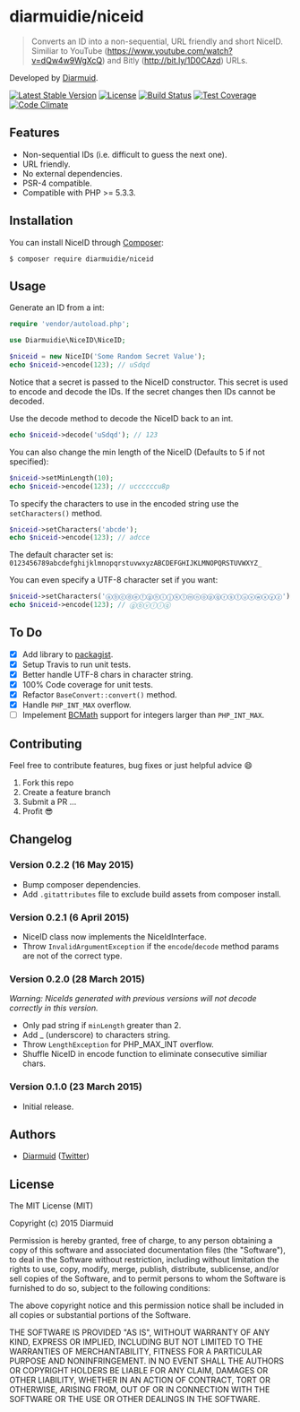 diarmuidie/niceid
=============

> Converts an ID into a non-sequential, URL friendly and short NiceID. Similiar to YouTube (https://www.youtube.com/watch?v=dQw4w9WgXcQ) and Bitly (http://bit.ly/1D0CAzd) URLs.

Developed by [Diarmuid](https://diarmuid.ie/).

[![Latest Stable Version](https://poser.pugx.org/diarmuidie/niceid/v/stable)](https://packagist.org/packages/diarmuidie/niceid)
[![License](https://poser.pugx.org/diarmuidie/niceid/license)](https://packagist.org/packages/diarmuidie/niceid)
[![Build Status](https://travis-ci.org/diarmuidie/niceid.svg)](https://travis-ci.org/diarmuidie/niceid)
[![Test Coverage](https://codeclimate.com/github/diarmuidie/niceid/badges/coverage.svg)](https://codeclimate.com/github/diarmuidie/niceid)
[![Code Climate](https://codeclimate.com/github/diarmuidie/niceid/badges/gpa.svg)](https://codeclimate.com/github/diarmuidie/niceid)
<!-- [![Total Downloads](https://poser.pugx.org/diarmuidie/niceid/downloads)](https://packagist.org/packages/diarmuidie/niceid) -->

Features
--------

- Non-sequential IDs (i.e. difficult to guess the next one).
- URL friendly.
- No external dependencies.
- PSR-4 compatible.
- Compatible with PHP >= 5.3.3.

Installation
------------

You can install NiceID through [Composer](https://getcomposer.org):

```shell
$ composer require diarmuidie/niceid
```


Usage
-----

Generate an ID from a int:

```php
require 'vendor/autoload.php';

use Diarmuidie\NiceID\NiceID;

$niceid = new NiceID('Some Random Secret Value');
echo $niceid->encode(123); // uSdqd
```
Notice that a secret is passed to the NiceID constructor. This secret is used to encode and decode the IDs. If the secret changes then IDs cannot be decoded.

Use the decode method to decode the NiceID back to an int.
```php
echo $niceid->decode('uSdqd'); // 123
```

You can also change the min length of the NiceID (Defaults to 5 if not specified):

```php
$niceid->setMinLength(10);
echo $niceid->encode(123); // uccccccu8p
```

To specify the characters to use in the encoded string use the  `setCharacters()` method.

```php
$niceid->setCharacters('abcde');
echo $niceid->encode(123); // adcce
```

The default character set is: `0123456789abcdefghijklmnopqrstuvwxyzABCDEFGHIJKLMNOPQRSTUVWXYZ_`

You can even specify a UTF-8 character set if you want:

```php
$niceid->setCharacters('ⓐⓑⓒⓓⓔⓕⓖⓗⓘⓙⓚⓛⓜⓝⓞⓟⓠⓡⓢⓣⓤⓥⓦⓧⓨⓩ');
echo $niceid->encode(123); // ⓖⓑⓥⓘⓘⓠ
```

To Do
---------
- [x] Add library to [packagist](http://packagist.org).
- [x] Setup Travis to run unit tests.
- [x] Better handle UTF-8 chars in character string.
- [x] 100% Code coverage for unit tests.
- [x] Refactor `BaseConvert::convert()` method.
- [x] Handle `PHP_INT_MAX` overflow.
- [ ] Impelement [BCMath](http://php.net/manual/en/book.bc.php) support for integers larger than `PHP_INT_MAX`.

Contributing
---------

Feel free to contribute features, bug fixes or just helpful advice :smile:

1. Fork this repo
2. Create a feature branch
3. Submit a PR
...
4. Profit :sunglasses:


Changelog
---------

### Version 0.2.2 (16 May 2015)

- Bump composer dependencies.
- Add `.gitattributes` file to exclude build assets from composer install.

### Version 0.2.1 (6 April 2015)

- NiceID class now implements the NiceIdInterface.
- Throw `InvalidArgumentException` if the `encode`/`decode` method params are not of the correct type.

### Version 0.2.0 (28 March 2015)

_Warning: NiceIds generated with previous versions will not decode correctly in this version._

- Only pad string if `minLength` greater than 2.
- Add _ (underscore) to characters string.
- Throw `LengthException` for PHP_MAX_INT overflow.
- Shuffle NiceID in encode function to eliminate consecutive similiar chars.

### Version 0.1.0 (23 March 2015)

- Initial release.

Authors
-------

- [Diarmuid](http://diarmuid.ie) ([Twitter](http://twitter.com/diarmuidie))


License
-------

The MIT License (MIT)

Copyright (c) 2015 Diarmuid

Permission is hereby granted, free of charge, to any person obtaining a copy of this software and associated
documentation files (the "Software"), to deal in the Software without restriction, including without limitation the
rights to use, copy, modify, merge, publish, distribute, sublicense, and/or sell copies of the Software, and to permit
persons to whom the Software is furnished to do so, subject to the following conditions:

The above copyright notice and this permission notice shall be included in all copies or substantial portions of the
Software.

THE SOFTWARE IS PROVIDED "AS IS", WITHOUT WARRANTY OF ANY KIND, EXPRESS OR IMPLIED, INCLUDING BUT NOT LIMITED TO THE
WARRANTIES OF MERCHANTABILITY, FITNESS FOR A PARTICULAR PURPOSE AND NONINFRINGEMENT. IN NO EVENT SHALL THE AUTHORS OR
COPYRIGHT HOLDERS BE LIABLE FOR ANY CLAIM, DAMAGES OR OTHER LIABILITY, WHETHER IN AN ACTION OF CONTRACT, TORT OR
OTHERWISE, ARISING FROM, OUT OF OR IN CONNECTION WITH THE SOFTWARE OR THE USE OR OTHER DEALINGS IN THE SOFTWARE.
